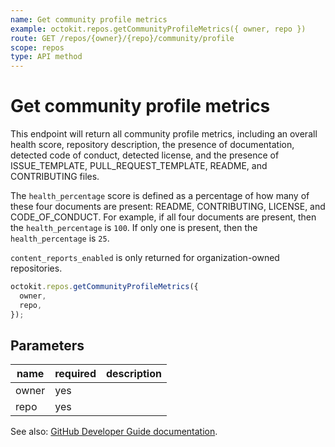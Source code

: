 ```yaml
---
name: Get community profile metrics
example: octokit.repos.getCommunityProfileMetrics({ owner, repo })
route: GET /repos/{owner}/{repo}/community/profile
scope: repos
type: API method
---
```


# Get community profile metrics

This endpoint will return all community profile metrics, including an
overall health score, repository description, the presence of documentation, detected
code of conduct, detected license, and the presence of ISSUE_TEMPLATE, PULL_REQUEST_TEMPLATE,
README, and CONTRIBUTING files.

The `health_percentage` score is defined as a percentage of how many of
these four documents are present: README, CONTRIBUTING, LICENSE, and
CODE_OF_CONDUCT. For example, if all four documents are present, then
the `health_percentage` is `100`. If only one is present, then the
`health_percentage` is `25`.

`content_reports_enabled` is only returned for organization-owned repositories.

```js
octokit.repos.getCommunityProfileMetrics({
  owner,
  repo,
});
```

## Parameters

<table>
  <thead>
    <tr>
      <th>name</th>
      <th>required</th>
      <th>description</th>
    </tr>
  </thead>
  <tbody>
    <tr><td>owner</td><td>yes</td><td>

</td></tr>
<tr><td>repo</td><td>yes</td><td>

</td></tr>
  </tbody>
</table>

See also: [GitHub Developer Guide documentation](https://docs.github.com/rest/reference/repos#get-community-profile-metrics).
